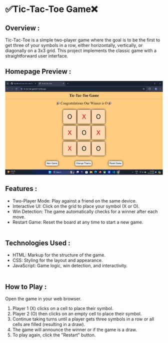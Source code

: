 # ✅Tic-Tac-Toe Game❌

## Overview :
Tic-Tac-Toe is a simple two-player game where the goal is to be the first to get three of your symbols in a row, either horizontally, vertically, or diagonally on a 3x3 grid. This project implements the classic game with a straightforward user interface.<br>

## Homepage Preview :
<img src="./images/Screenshot (320).png" height=300px>

## Features :
- Two-Player Mode: Play against a friend on the same device.<br>
- Interactive UI: Click on the grid to place your symbol (X or O).<br>
- Win Detection: The game automatically checks for a winner after each move.<br>
- Restart Game: Reset the board at any time to start a new game.<br><br>
## Technologies Used :
- HTML: Markup for the structure of the game.<br>
- CSS: Styling for the layout and appearance.<br>
- JavaScript: Game logic, win detection, and interactivity.<br><br>
## How to Play :
Open the game in your web browser.<br>
1. Player 1 (X) clicks on a cell to place their symbol.<br>
2. Player 2 (O) then clicks on an empty cell to place their symbol.<br>
3. Continue taking turns until a player gets three symbols in a row or all cells are filled (resulting in a draw).<br>
4. The game will announce the winner or if the game is a draw.<br>
5. To play again, click the "Restart" button.

